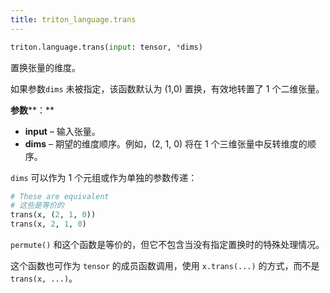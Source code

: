```yaml
---
title: triton_language.trans
---
```


```python
triton.language.trans(input: tensor, *dims)
```


置换张量的维度。


如果参数`dims` 未被指定，该函数默认为 (1,0) 置换，有效地转置了 1 个二维张量。


**参数****：**

* **input** – 输入张量。
* **dims** – 期望的维度顺序。例如，(2, 1, 0) 将在 1 个三维张量中反转维度的顺序。

`dims` 可以作为 1 个元组或作为单独的参数传递：

```python
# These are equivalent
# 这些是等价的
trans(x, (2, 1, 0))
trans(x, 2, 1, 0)
```


`permute()` 和这个函数是等价的，但它不包含当没有指定置换时的特殊处理情况。


这个函数也可作为 `tensor` 的成员函数调用，使用 `x.trans(...)` 的方式，而不是 `trans(x, ...)`。


